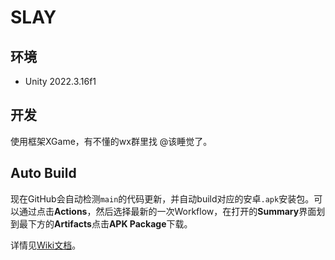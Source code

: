 # SLAY

## 环境

- Unity 2022.3.16f1

## 开发

使用框架XGame，有不懂的wx群里找 @该睡觉了。

## Auto Build

现在GitHub会自动检测`main`的代码更新，并自动build对应的安卓`.apk`安装包。可以通过点击**Actions**，然后选择最新的一次Workflow，在打开的**Summary**界面划到最下方的**Artifacts**点击**APK Package**下载。

详情见[Wiki文档](https://github.com/CHEN111XUAN/SLAY/wiki#%E4%B8%8B%E8%BD%BDbuild%E5%AE%8C%E6%88%90%E7%9A%84apk%E6%96%87%E4%BB%B6)。
